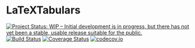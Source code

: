 # LaTeXTabulars

[![Project Status: WIP – Initial development is in progress, but there has not yet been a stable, usable release suitable for the public.](http://www.repostatus.org/badges/latest/wip.svg)](http://www.repostatus.org/#wip)
[![Build Status](https://travis-ci.org/tpapp/LaTeXTabulars.jl.svg?branch=master)](https://travis-ci.org/tpapp/LaTeXTabulars.jl)
[![Coverage Status](https://coveralls.io/repos/tpapp/LaTeXTabulars.jl/badge.svg?branch=master&service=github)](https://coveralls.io/github/tpapp/LaTeXTabulars.jl?branch=master)
[![codecov.io](http://codecov.io/github/tpapp/LaTeXTabulars.jl/coverage.svg?branch=master)](http://codecov.io/github/tpapp/LaTeXTabulars.jl?branch=master)
